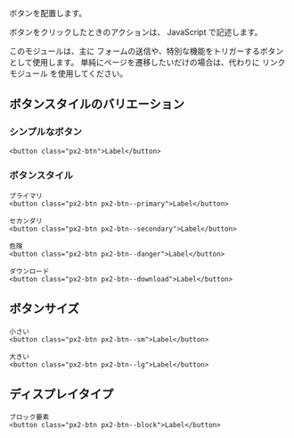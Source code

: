 ボタンを配置します。

ボタンをクリックしたときのアクションは、 JavaScript で記述します。

このモジュールは、主に フォームの送信や、特別な機能をトリガーするボタンとして使用します。
単純にページを遷移したいだけの場合は、代わりに リンクモジュール を使用してください。


## ボタンスタイルのバリエーション

### シンプルなボタン

```
<button class="px2-btn">Label</button>
```

### ボタンスタイル

```
プライマリ
<button class="px2-btn px2-btn--primary">Label</button>

セカンダリ
<button class="px2-btn px2-btn--secondary">Label</button>

危険
<button class="px2-btn px2-btn--danger">Label</button>

ダウンロード
<button class="px2-btn px2-btn--download">Label</button>
```

## ボタンサイズ

```
小さい
<button class="px2-btn px2-btn--sm">Label</button>

大きい
<button class="px2-btn px2-btn--lg">Label</button>
```

## ディスプレイタイプ

```
ブロック要素
<button class="px2-btn px2-btn--block">Label</button>
```
